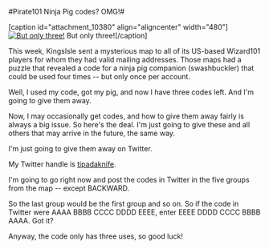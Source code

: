 #Pirate101 Ninja Pig codes? OMG!#

[caption id="attachment\_10380" align="aligncenter" width="480"][![](http://westkarana.com/wp-content/uploads/2012/10/Pirate-2012-10-22-20-11-09-47-480x269.jpg "But only three!")](http://westkarana.com/wp-content/uploads/2012/10/Pirate-2012-10-22-20-11-09-47.jpg) But only three![/caption]

This week, KingsIsle sent a mysterious map to all of its US-based Wizard101 players for whom they had valid mailing addresses. Those maps had a puzzle that revealed a code for a ninja pig companion (swashbuckler) that could be used four times -- but only once per account.

Well, I used my code, got my pig, and now I have three codes left. And I'm going to give them away.

Now, I may occasionally get codes, and how to give them away fairly is always a big issue. So here's the deal. I'm just going to give these and all others that may arrive in the future, the same way.

I'm just going to give them away on Twitter.

My Twitter handle is [tipadaknife](http://twitter.com/tipadaknife "TipaDaKnife's Twitter").

I'm going to go right now and post the codes in Twitter in the five groups from the map -- except BACKWARD.

So the last group would be the first group and so on. So if the code in Twitter were AAAA BBBB CCCC DDDD EEEE, enter EEEE DDDD CCCC BBBB AAAA. Got it?

Anyway, the code only has three uses, so good luck!

